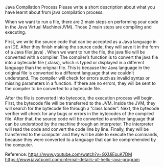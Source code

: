 Java Compilation Process
Please write a short description about what you have learnt about from java compilation process.

When we want to run a file, there are 2 main steps on performing your code in the Java Virtual Machine(JVM). Those 2 main steps are compiling and executing. 

First, we write the source code that can be accepted as a Java language in an IDE. After they finish making the source code, they will save it in the form of a Java file(.java) . When we want to run the file, the java file will be converted with a compiler. The compiler’s function is to convert the java file into a bytecode file (.class), which is typed or displayed in a different language than the original file. This is because the Java language in the original file is converted to a different language that we couldn’t understand. The compiler will check for errors such as invalid syntax or missing parameters in a function. If there are no errors,  they will be sent to the compiler to be converted to a bytecode file. 

After the file is converted into bytecode, the execution process will begin. First, the bytecode file will be transferred to the JVM. Inside the JVM, they will search for the bytecode file through a “class loader”. Next, the bytecode verifier will check for any bugs or errors in the bytecodes of the compiled file. After that, the source code will be converted to another language that can be understood by the machine through an interpreter. The interpreter will read the code and convert the code line by line. Finally, they will be transferred to the computer and they will be able to execute the commands, because they were converted to a language that can be comprehended by the computer. 


Reference:
https://www.youtube.com/watch?v=GXUiEouK7DM
https://www.javatpoint.com/internal-details-of-hello-java-program
